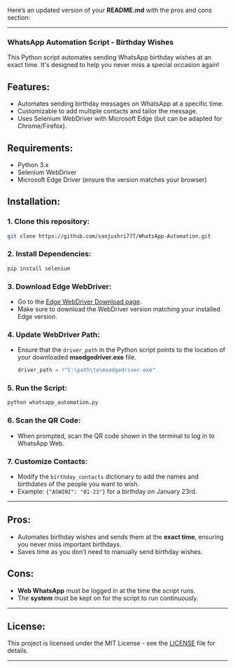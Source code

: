 Here’s an updated version of your **README.md** with the pros and cons section:

---

### **WhatsApp Automation Script - Birthday Wishes**

This Python script automates sending WhatsApp birthday wishes at an exact time. It's designed to help you never miss a special occasion again!

## **Features**:
- Automates sending birthday messages on WhatsApp at a specific time.
- Customizable to add multiple contacts and tailor the message.
- Uses Selenium WebDriver with Microsoft Edge (but can be adapted for Chrome/Firefox).

## **Requirements**:
- Python 3.x
- Selenium WebDriver
- Microsoft Edge Driver (ensure the version matches your browser)

## **Installation**:

### 1. Clone this repository:
```bash
git clone https://github.com/sanjushri777/WhatsApp-Automation.git
```

### 2. Install Dependencies:
```bash
pip install selenium
```

### 3. Download Edge WebDriver:
- Go to the [Edge WebDriver Download page](https://developer.microsoft.com/en-us/microsoft-edge/tools/webdriver/).
- Make sure to download the WebDriver version matching your installed Edge version.

### 4. Update WebDriver Path:
- Ensure that the `driver_path` in the Python script points to the location of your downloaded **msedgedriver.exe** file.
  ```python
  driver_path = r"C:\path\to\msedgedriver.exe"
  ```

### 5. Run the Script:
```bash
python whatsapp_automation.py
```

### 6. Scan the QR Code:
- When prompted, scan the QR code shown in the terminal to log in to WhatsApp Web.

### 7. Customize Contacts:
- Modify the `birthday_contacts` dictionary to add the names and birthdates of the people you want to wish.
- Example: `{"ASWINI": "01-23"}` for a birthday on January 23rd.

---

## **Pros**:
- Automates birthday wishes and sends them at the **exact time**, ensuring you never miss important birthdays.
- Saves time as you don’t need to manually send birthday wishes.

## **Cons**:
- **Web WhatsApp** must be logged in at the time the script runs.
- The **system** must be kept on for the script to run continuously.

---

## **License**:
This project is licensed under the MIT License - see the [LICENSE](LICENSE) file for details.

---

